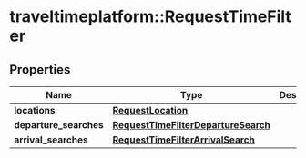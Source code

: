# traveltimeplatform::RequestTimeFilter

## Properties
Name | Type | Description | Notes
------------ | ------------- | ------------- | -------------
**locations** | [**RequestLocation**](RequestLocation.md) |  | 
**departure_searches** | [**RequestTimeFilterDepartureSearch**](RequestTimeFilterDepartureSearch.md) |  | [optional] 
**arrival_searches** | [**RequestTimeFilterArrivalSearch**](RequestTimeFilterArrivalSearch.md) |  | [optional] 


